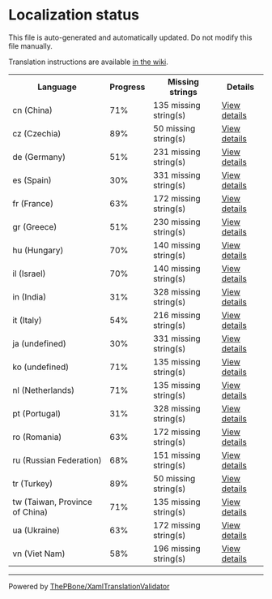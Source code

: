# Localization status

This file is auto-generated and automatically updated. Do not modify this file manually.

Translation instructions are available [in the wiki](https://github.com/ThePBone/GalaxyBudsClient/wiki/3.-How-to-help-with-translations).

<table>
<tr><th>Language</th><th>Progress</th><th>Missing strings</th><th>Details</th></tr>
<tr><td>cn (China)</td><td>71%</td><td>135 missing string(s)</td><td><a href="cn.md">View details</a></td></tr>
<tr><td>cz (Czechia)</td><td>89%</td><td>50 missing string(s)</td><td><a href="cz.md">View details</a></td></tr>
<tr><td>de (Germany)</td><td>51%</td><td>231 missing string(s)</td><td><a href="de.md">View details</a></td></tr>
<tr><td>es (Spain)</td><td>30%</td><td>331 missing string(s)</td><td><a href="es.md">View details</a></td></tr>
<tr><td>fr (France)</td><td>63%</td><td>172 missing string(s)</td><td><a href="fr.md">View details</a></td></tr>
<tr><td>gr (Greece)</td><td>51%</td><td>230 missing string(s)</td><td><a href="gr.md">View details</a></td></tr>
<tr><td>hu (Hungary)</td><td>70%</td><td>140 missing string(s)</td><td><a href="hu.md">View details</a></td></tr>
<tr><td>il (Israel)</td><td>70%</td><td>140 missing string(s)</td><td><a href="il.md">View details</a></td></tr>
<tr><td>in (India)</td><td>31%</td><td>328 missing string(s)</td><td><a href="in.md">View details</a></td></tr>
<tr><td>it (Italy)</td><td>54%</td><td>216 missing string(s)</td><td><a href="it.md">View details</a></td></tr>
<tr><td>ja (undefined)</td><td>30%</td><td>331 missing string(s)</td><td><a href="ja.md">View details</a></td></tr>
<tr><td>ko (undefined)</td><td>71%</td><td>135 missing string(s)</td><td><a href="ko.md">View details</a></td></tr>
<tr><td>nl (Netherlands)</td><td>71%</td><td>135 missing string(s)</td><td><a href="nl.md">View details</a></td></tr>
<tr><td>pt (Portugal)</td><td>31%</td><td>328 missing string(s)</td><td><a href="pt.md">View details</a></td></tr>
<tr><td>ro (Romania)</td><td>63%</td><td>172 missing string(s)</td><td><a href="ro.md">View details</a></td></tr>
<tr><td>ru (Russian Federation)</td><td>68%</td><td>151 missing string(s)</td><td><a href="ru.md">View details</a></td></tr>
<tr><td>tr (Turkey)</td><td>89%</td><td>50 missing string(s)</td><td><a href="tr.md">View details</a></td></tr>
<tr><td>tw (Taiwan, Province of China)</td><td>71%</td><td>135 missing string(s)</td><td><a href="tw.md">View details</a></td></tr>
<tr><td>ua (Ukraine)</td><td>63%</td><td>172 missing string(s)</td><td><a href="ua.md">View details</a></td></tr>
<tr><td>vn (Viet Nam)</td><td>58%</td><td>196 missing string(s)</td><td><a href="vn.md">View details</a></td></tr>

</table>

__________

Powered by [ThePBone/XamlTranslationValidator](https://github.com/ThePBone/XamlTranslationValidator)